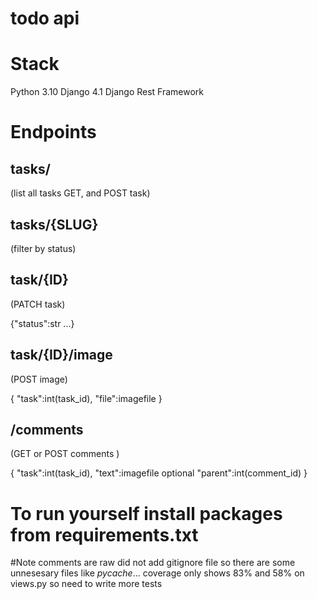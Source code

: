 # todo api
# Stack
Python 3.10
Django 4.1 
Django Rest Framework
# Endpoints
## tasks/ 
(list all tasks GET, and POST task)
## tasks/{SLUG} 
(filter by status)
## task/{ID} 
(PATCH task)

{"status":str
...}
## task/{ID}/image 
(POST image)

{
"task":int(task_id),
"file":imagefile
}
## /comments 
(GET or POST comments )

{
"task":int(task_id),
"text":imagefile
optional
"parent":int(comment_id)
}
# To run yourself install packages from requirements.txt
#Note
comments are raw
did not add gitignore file so there are some unnesesary files like _pycache_...
coverage only shows 83% and 58% on views.py so need to write more tests
